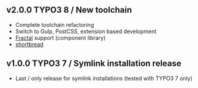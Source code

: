 ## v2.0.0 TYPO3 8 / New toolchain
* Complete toolchain refactoring
* Switch to Gulp, PostCSS, extension based development
* [Fractal](https://github.com/tollwerk/fractal-typo3) support (component library)
* [shortbread](https://github.com/jkphl/shortbread)

## v1.0.0 TYPO3 7 / Symlink installation release
* Last / only release for symlink installations (tested with TYPO3 7 only)
